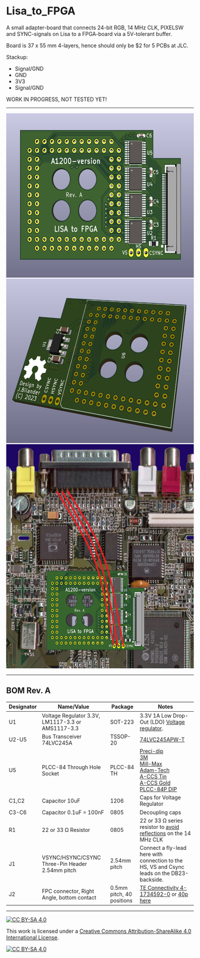 # Lisa_to_FPGA
A small adapter-board that connects 24-bit RGB, 14 MHz CLK, PIXELSW and SYNC-signals on Lisa to a FPGA-board via a 5V-tolerant buffer.

Board is 37 x 55 mm 4-layers, hence should only be $2 for 5 PCBs at JLC.

Stackup:<br />
* Signal/GND
* GND
* 3V3
* Signal/GND


WORK IN PROGRESS, NOT TESTED YET!

***

<a href="images/Lisa_to_FPGA_A1200_pic1.png">
<img src="images/Lisa_to_FPGA_A1200_pic1.png" width="600" height="440">
</a>
<a href="images/Lisa_to_FPGA_A1200_pic2.png">
<img src="images/Lisa_to_FPGA_A1200_pic2.png" width="600" height="440">
</a>
<br />
<a href="images/Lisa_to_FPGA_A1200_pic3.png">
<img src="images/Lisa_to_FPGA_A1200_pic3.png" width="600" height="600">
</a>

***

BOM Rev. A
---------
Designator  | Name/Value   | Package | Notes
-|-|-|-|
U1 | Voltage Regulator 3.3V, <br /> LM1117-3.3 or <br /> AMS1117-3.3 | SOT-223 | 3.3V 1A Low Drop-Out (LDO) [Voltage regulator](https://www.aliexpress.com/item/32869037691.html).
U2-U5 | Bus Transceiver 74LVC245A  | TSSOP-20 | [74LVC245APW-T](https://www.mouser.com/ProductDetail/771-74LVC245APW-T)
U5 | PLCC-84 Through Hole Socket | PLCC-84 TH | [Preci-dip](https://www.mouser.com/ProductDetail/437-5408808424008)<br />[3M](https://www.mouser.com/ProductDetail/517-8484-11B1-RK-TP)<br />[Mill-Max](https://www.mouser.com/ProductDetail/575-948424)<br />[Adam-Tech](https://www.digikey.com/en/products/detail/adam-tech/PLCC-84-AT/9832990)<br />[A-CCS Tin](https://www.digikey.com/en/products/detail/assmann-wsw-components/A-CCS-084-Z-T/5023770)<br />[A-CCS Gold](https://www.digikey.com/en/products/detail/assmann-wsw-components/A-CCS-084-G-T/6674126)<br />[PLCC-84P DIP](https://www.aliexpress.com/item/1005002813417216.html)
C1,C2 | Capacitor 10uF | 1206 | Caps for Voltage Regulator
C3-C6 | Capacitor 0.1uF = 100nF | 0805 | Decoupling caps
R1 | 22 or 33 Ω Resistor | 0805 | 22 or 33 Ω series resistor to [avoid reflections](https://embeddeddesignblog.blogspot.com/2022/07/why-do-we-need-series-resistor-on-clock.html) on the 14 MHz CLK
J1 | VSYNC/HSYNC/CSYNC Three-Pin Header 2.54mm pitch | 2.54mm pitch | Connect a fly-lead here with connection to the HS, VS and Csync leads on the DB23-backside. 
J2 | FPC connector, Right Angle, bottom contact | 0.5mm pitch, 40 positions | [TE Connectivity 4-1734592-0](https://www.mouser.com/ProductDetail/571-4-1734592-0) or [40p here](https://www.aliexpress.com/item/10000000478377.html)

***

[![CC BY-SA 4.0][cc-by-sa-shield]][cc-by-sa]

This work is licensed under a
[Creative Commons Attribution-ShareAlike 4.0 International License][cc-by-sa].

[![CC BY-SA 4.0][cc-by-sa-image]][cc-by-sa]

[cc-by-sa]: http://creativecommons.org/licenses/by-sa/4.0/
[cc-by-sa-image]: https://licensebuttons.net/l/by-sa/4.0/88x31.png
[cc-by-sa-shield]: https://img.shields.io/badge/License-CC%20BY--SA%204.0-lightgrey.svg
